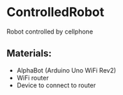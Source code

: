 # ControlledRobot
Robot controlled by cellphone

## Materials:
* AlphaBot (Arduino Uno WiFi Rev2) 
* WiFi router
* Device to connect to router

